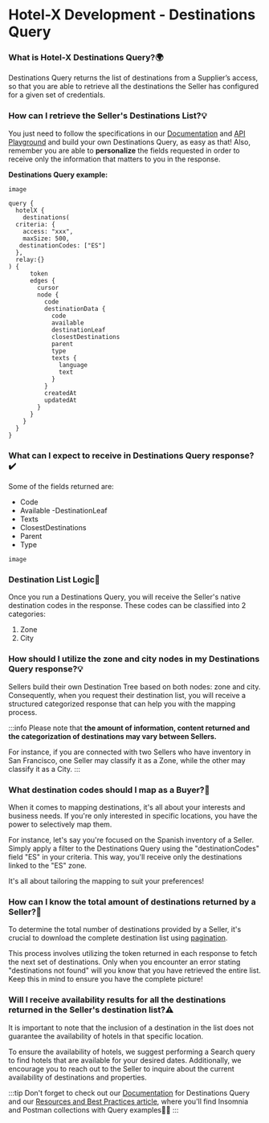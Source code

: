﻿---
sidebar_position: 2
---

# Hotel-X Development - Destinations Query

### What is Hotel-X Destinations Query?🌍
Destinations Query returns the list of destinations from a Supplier’s access, so that you are able to retrieve all the destinations the Seller has configured for a given set of credentials.

### How can I retrieve the Seller's Destinations List?💡
You just need to follow the specifications in our [Documentation](https://docs.travelgatex.com/connectiontypesbuyers/hotel-x/methods/staticcontent/destination/) and [API Playground](https://api.travelgatex.com/) and build your own Destinations Query, as easy as that! Also, remember you are able to **personalize** the fields requested in order to receive only the information that matters to you in the response.

**Destinations Query example:**

```
image
```

```
query {
  hotelX {
    destinations(
  criteria: {
    access: "xxx",
    maxSize: 500,
   destinationCodes: ["ES"]
  },
  relay:{}
) {
      token
      edges {
        cursor
        node {
          code
          destinationData {
            code
            available
            destinationLeaf
            closestDestinations
            parent
            type
            texts {
              language
              text
            }
          }
          createdAt
          updatedAt
        }
      }
    }
  }
}
```
### What can I expect to receive in Destinations Query response?✔️
Some of the fields returned are: 

- Code
- Available
 -DestinationLeaf
- Texts
- ClosestDestinations
- Parent
- Type

```
image
```


### Destination List Logic🔎
Once you run a Destinations Query, you will receive the Seller's native destination codes in the response. These codes can be classified into 2 categories:

1. Zone
1. City
### How should I utilize the zone and city nodes in my Destinations Query response?💡
Sellers build their own Destination Tree based on both nodes: zone and city. Consequently, when you request their destination list, you will receive a structured categorized response that can help you with the mapping process.

:::info
Please note that **the amount of information, content returned and the categorization of destinations may vary between Sellers.**

For instance, if you are connected with two Sellers who have inventory in San Francisco, one Seller may classify it as a Zone, while the other may classify it as a City.
:::

### What destination codes should I map as a Buyer?📑
When it comes to mapping destinations, it's all about your interests and business needs. If you're only interested in specific locations, you have the power to selectively map them.

For instance, let's say you're focused on the Spanish inventory of a Seller. Simply apply a filter to the Destinations Query using the "destinationCodes" field "ES" in your criteria. This way, you'll receive only the destinations linked to the "ES" zone.

It's all about tailoring the mapping to suit your preferences!

### How can I know the total amount of destinations returned by a Seller?🔢
To determine the total number of destinations provided by a Seller, it's crucial to download the complete destination list using [pagination](https://knowledge.travelgate.com/content-pagination).

This process involves utilizing the token returned in each response to fetch the next set of destinations. Only when you encounter an error stating "destinations not found" will you know that you have retrieved the entire list. Keep this in mind to ensure you have the complete picture!

### Will I receive availability results for all the destinations returned in the Seller's destination list?⚠️
It is important to note that the inclusion of a destination in the list does not guarantee the availability of hotels in that specific location.

To ensure the availability of hotels, we suggest performing a Search query to find hotels that are available for your desired dates. Additionally, we encourage you to reach out to the Seller to inquire about the current availability of destinations and properties.

 
:::tip
Don't forget to check out our [Documentation](/docs/apis/for-buyers/hotel-x-pull-buyers-api/content/destinations) for Destinations Query and our [Resources and Best Practices article](/kb/our-products/are-you-a-buyer/getting-started-with-hotel-x-buyers-api/resources-and-best-practices), where you'll find Insomnia and Postman collections with Query examples🚀🌟
:::

